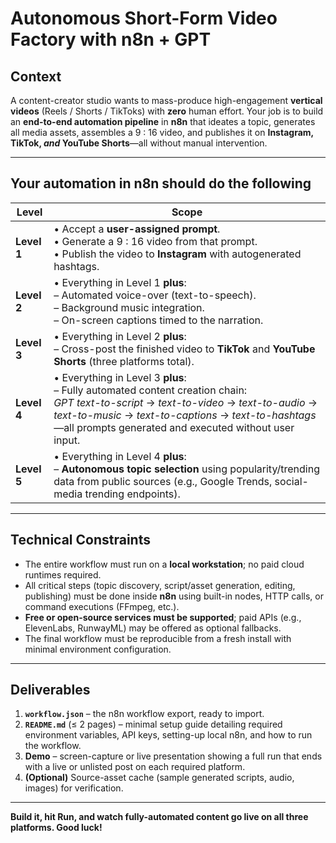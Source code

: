 # Autonomous Short-Form Video Factory with n8n + GPT

## Context  
A content-creator studio wants to mass-produce high-engagement **vertical videos** (Reels / Shorts / TikToks) with **zero** human effort. Your job is to build an **end-to-end automation pipeline** in **n8n** that ideates a topic, generates all media assets, assembles a 9 : 16 video, and publishes it on **Instagram, TikTok, _and_ YouTube Shorts**—all without manual intervention.

---

## Your automation in n8n should do the following

| Level | Scope |
|-------|-------|
| **Level 1** | • Accept a **user-assigned prompt**.<br>• Generate a 9 : 16 video from that prompt.<br>• Publish the video to **Instagram** with autogenerated hashtags. |
| **Level 2** | • Everything in Level 1 **plus**:<br>  – Automated voice-over (text-to-speech).<br>  – Background music integration.<br>  – On-screen captions timed to the narration. |
| **Level 3** | • Everything in Level 2 **plus**:<br>  – Cross-post the finished video to **TikTok** and **YouTube Shorts** (three platforms total). |
| **Level 4** | • Everything in Level 3 **plus**:<br>  – Fully automated content creation chain:<br>     *GPT text-to-script* → *text-to-video* → *text-to-audio* → *text-to-music* → *text-to-captions* → *text-to-hashtags*—all prompts generated and executed without user input. |
| **Level 5** | • Everything in Level 4 **plus**:<br>  – **Autonomous topic selection** using popularity/trending data from public sources (e.g., Google Trends, social-media trending endpoints). |

---

## Technical Constraints

* The entire workflow must run on a **local workstation**; no paid cloud runtimes required.  
* All critical steps (topic discovery, script/asset generation, editing, publishing) must be done inside **n8n** using built-in nodes, HTTP calls, or command executions (FFmpeg, etc.).  
* **Free or open-source services must be supported**; paid APIs (e.g., ElevenLabs, RunwayML) may be offered as optional fallbacks.  
* The final workflow must be reproducible from a fresh install with minimal environment configuration.

---

## Deliverables

1. **`workflow.json`** – the n8n workflow export, ready to import.  
2. **`README.md`** (≤ 2 pages) – minimal setup guide detailing required environment variables, API keys, setting-up local n8n, and how to run the workflow.  
3. **Demo** – screen-capture or live presentation showing a full run that ends with a live or unlisted post on each required platform.  
4. **(Optional)** Source-asset cache (sample generated scripts, audio, images) for verification.

---

**Build it, hit Run, and watch fully-automated content go live on all three platforms. Good luck!**

